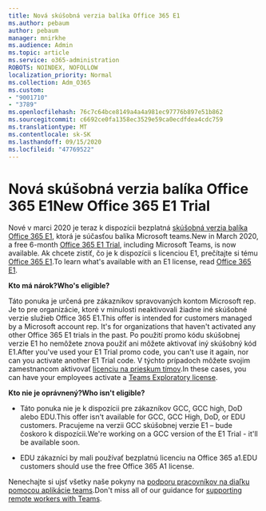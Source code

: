 ```yaml
---
title: Nová skúšobná verzia balíka Office 365 E1
ms.author: pebaum
author: pebaum
manager: mnirkhe
ms.audience: Admin
ms.topic: article
ms.service: o365-administration
ROBOTS: NOINDEX, NOFOLLOW
localization_priority: Normal
ms.collection: Adm_O365
ms.custom:
- "9001710"
- "3789"
ms.openlocfilehash: 76c7c64bce8149a4a4a981ec97776b897e51b862
ms.sourcegitcommit: c6692ce0fa1358ec3529e59ca0ecdfdea4cdc759
ms.translationtype: MT
ms.contentlocale: sk-SK
ms.lasthandoff: 09/15/2020
ms.locfileid: "47769522"
---
```

# <a name="new-office-365-e1-trial"></a><span data-ttu-id="16a68-102">Nová skúšobná verzia balíka Office 365 E1</span><span class="sxs-lookup"><span data-stu-id="16a68-102">New Office 365 E1 Trial</span></span>

<span data-ttu-id="16a68-103">Nové v marci 2020 je teraz k dispozícii bezplatná [skúšobná verzia balíka Office 365 E1](https://docs.microsoft.com/MicrosoftTeams/e1-trial-license), ktorá je súčasťou balíka Microsoft teams.</span><span class="sxs-lookup"><span data-stu-id="16a68-103">New in March 2020, a free 6-month [Office 365 E1 Trial](https://docs.microsoft.com/MicrosoftTeams/e1-trial-license), including Microsoft Teams, is now available.</span></span> <span data-ttu-id="16a68-104">Ak chcete zistiť, čo je k dispozícii s licenciou E1, prečítajte si tému [Office 365 E1](https://www.microsoft.com/microsoft-365/business/office-365-enterprise-e1-business-software).</span><span class="sxs-lookup"><span data-stu-id="16a68-104">To learn what's available with an E1 license, read [Office 365 E1](https://www.microsoft.com/microsoft-365/business/office-365-enterprise-e1-business-software).</span></span>

<span data-ttu-id="16a68-105">**Kto má nárok?**</span><span class="sxs-lookup"><span data-stu-id="16a68-105">**Who's eligible?**</span></span>

<span data-ttu-id="16a68-106">Táto ponuka je určená pre zákazníkov spravovaných kontom Microsoft rep. Je to pre organizácie, ktoré v minulosti neaktivovali žiadne iné skúšobné verzie služieb Office 365 E1.</span><span class="sxs-lookup"><span data-stu-id="16a68-106">This offer is intended for customers managed by a Microsoft account rep. It's for organizations that haven't activated any other Office 365 E1 trials in the past.</span></span> <span data-ttu-id="16a68-107">Po použití promo kódu skúšobnej verzie E1 ho nemôžete znova použiť ani môžete aktivovať iný skúšobný kód E1.</span><span class="sxs-lookup"><span data-stu-id="16a68-107">After you've used your E1 Trial promo code, you can't use it again, nor can you activate another E1 Trial code.</span></span> <span data-ttu-id="16a68-108">V týchto prípadoch môžete svojim zamestnancom aktivovať [licenciu na prieskum tímov](https://docs.microsoft.com/MicrosoftTeams/teams-exploratory).</span><span class="sxs-lookup"><span data-stu-id="16a68-108">In these cases, you can have your employees activate a [Teams Exploratory license](https://docs.microsoft.com/MicrosoftTeams/teams-exploratory).</span></span>

<span data-ttu-id="16a68-109">**Kto nie je oprávnený?**</span><span class="sxs-lookup"><span data-stu-id="16a68-109">**Who isn't eligible?**</span></span>

- <span data-ttu-id="16a68-110">Táto ponuka nie je k dispozícii pre zákazníkov GCC, GCC high, DoD alebo EDU.</span><span class="sxs-lookup"><span data-stu-id="16a68-110">This offer isn't available for GCC, GCC High, DoD, or EDU customers.</span></span> <span data-ttu-id="16a68-111">Pracujeme na verzii GCC skúšobnej verzie E1 – bude čoskoro k dispozícii.</span><span class="sxs-lookup"><span data-stu-id="16a68-111">We're working on a GCC version of the E1 Trial - it'll be available soon.</span></span>

 - <span data-ttu-id="16a68-112">EDU zákazníci by mali používať bezplatnú licenciu na Office 365 a1.</span><span class="sxs-lookup"><span data-stu-id="16a68-112">EDU customers should use the free Office 365 A1 license.</span></span>

<span data-ttu-id="16a68-113">Nenechajte si ujsť všetky naše pokyny na [podporu pracovníkov na diaľku pomocou aplikácie teams](https://docs.microsoft.com/MicrosoftTeams/support-remote-work-with-teams).</span><span class="sxs-lookup"><span data-stu-id="16a68-113">Don't miss all of our guidance for [supporting remote workers with Teams](https://docs.microsoft.com/MicrosoftTeams/support-remote-work-with-teams).</span></span>
